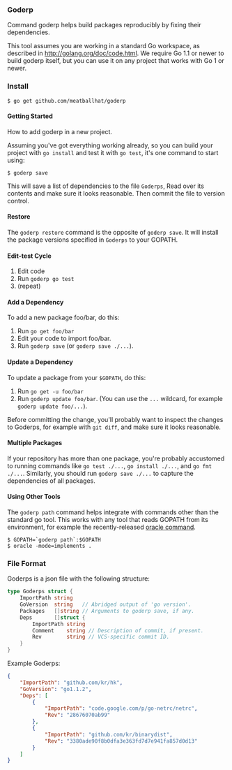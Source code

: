 ### Goderp

Command goderp helps build packages reproducibly by fixing their dependencies.

This tool assumes you are working in a standard Go workspace,
as described in http://golang.org/doc/code.html. We require Go 1.1
or newer to build goderp itself, but you can use it on any project
that works with Go 1 or newer.

### Install

	$ go get github.com/meatballhat/goderp

#### Getting Started

How to add goderp in a new project.

Assuming you've got everything working already, so you can
build your project with `go install` and test it with `go test`,
it's one command to start using:

	$ goderp save

This will save a list of dependencies to the file `Goderps`,
Read over its contents and make sure it looks reasonable.
Then commit the file to version control.

#### Restore

The `goderp restore` command is the opposite of `goderp save`.
It will install the package versions specified in
`Goderps` to your GOPATH.

#### Edit-test Cycle

1. Edit code
2. Run `goderp go test`
3. (repeat)

#### Add a Dependency

To add a new package foo/bar, do this:

1. Run `go get foo/bar`
2. Edit your code to import foo/bar.
3. Run `goderp save` (or `goderp save ./...`).

#### Update a Dependency

To update a package from your `$GOPATH`, do this:

1. Run `go get -u foo/bar`
2. Run `goderp update foo/bar`. (You can use the `...` wildcard,
for example `goderp update foo/...`).

Before committing the change, you'll probably want to inspect
the changes to Goderps, for example with `git diff`,
and make sure it looks reasonable.

#### Multiple Packages

If your repository has more than one package, you're probably
accustomed to running commands like `go test ./...`,
`go install ./...`, and `go fmt ./...`.
Similarly, you should run `goderp save ./...` to capture the
dependencies of all packages.

#### Using Other Tools

The `goderp path` command helps integrate with commands other
than the standard go tool. This works with any tool that reads
GOPATH from its environment, for example the recently-released
[oracle command](http://godoc.org/code.google.com/p/go.tools/cmd/oracle).

	$ GOPATH=`goderp path`:$GOPATH
	$ oracle -mode=implements .

### File Format

Goderps is a json file with the following structure:

```go
type Goderps struct {
	ImportPath string
	GoVersion  string   // Abridged output of 'go version'.
	Packages   []string // Arguments to goderp save, if any.
	Deps       []struct {
		ImportPath string
		Comment    string // Description of commit, if present.
		Rev        string // VCS-specific commit ID.
	}
}
```

Example Goderps:

```json
{
	"ImportPath": "github.com/kr/hk",
	"GoVersion": "go1.1.2",
	"Deps": [
		{
			"ImportPath": "code.google.com/p/go-netrc/netrc",
			"Rev": "28676070ab99"
		},
		{
			"ImportPath": "github.com/kr/binarydist",
			"Rev": "3380ade90f8b0dfa3e363fd7d7e941fa857d0d13"
		}
	]
}
```
